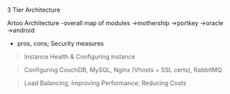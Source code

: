 3 Tier Architecture

Artoo Architecture 
	-overall map of modules
		->mothership
		->portkey
		->oracle
		->android

- pros, cons; Security measures

> Instance Health & Configuring instance

> Configuring CouchDB, MySQL, Nginx (Vhosts + SSL certs), RabbitMQ

> Load Balancing; Improving Performance; Reducing Costs